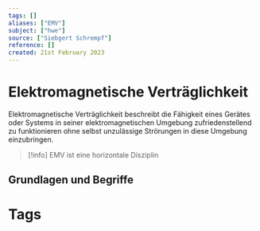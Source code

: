 ```yaml
---
tags: []
aliases: ["EMV"]
subject: ["hwe"]
source: ["Siebgert Schrempf"]
reference: []
created: 21st February 2023
---
```


# Elektromagnetische Verträglichkeit
Elektromagnetische Verträglichkeit beschreibt die Fähigkeit eines Gerätes oder Systems in seiner elektromagnetischen Umgebung zufriedenstellend zu funktionieren ohne selbst unzulässige Strörungen in diese Umgebung einzubringen.

> [!info] EMV ist eine horizontale Disziplin

## Grundlagen und Begriffe


# Tags